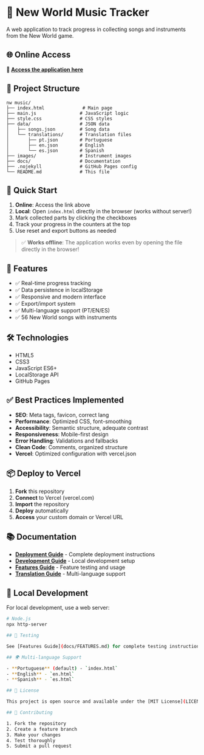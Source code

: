 # 🎵 New World Music Tracker

A web application to track progress in collecting songs and instruments from the New World game.

## 🌐 Online Access

**🔗 [Access the application here](https://new-world-music-tracker.vercel.app/)**

## 📁 Project Structure

```
nw music/
├── index.html              # Main page
├── main.js                # JavaScript logic
├── style.css              # CSS styles
├── data/                  # JSON data
│   ├── songs.json         # Song data
│   └── translations/      # Translation files
│       ├── pt.json        # Portuguese
│       ├── en.json        # English
│       └── es.json        # Spanish
├── images/                # Instrument images
├── docs/                  # Documentation
├── .nojekyll              # GitHub Pages config
└── README.md              # This file
```

## 🚀 Quick Start

1. **Online**: Access the link above
2. **Local**: Open `index.html` directly in the browser (works without server!)
3. Mark collected parts by clicking the checkboxes
4. Track your progress in the counters at the top
5. Use reset and export buttons as needed

> ✅ **Works offline**: The application works even by opening the file directly in the browser!

## 🎯 Features

- ✅ Real-time progress tracking
- ✅ Data persistence in localStorage
- ✅ Responsive and modern interface
- ✅ Export/import system
- ✅ Multi-language support (PT/EN/ES)
- ✅ 56 New World songs with instruments

## 🛠️ Technologies

- HTML5
- CSS3
- JavaScript ES6+
- LocalStorage API
- GitHub Pages

## ✅ Best Practices Implemented

- **SEO**: Meta tags, favicon, correct lang
- **Performance**: Optimized CSS, font-smoothing
- **Accessibility**: Semantic structure, adequate contrast
- **Responsiveness**: Mobile-first design
- **Error Handling**: Validations and fallbacks
- **Clean Code**: Comments, organized structure
- **Vercel**: Optimized configuration with vercel.json

## 📦 Deploy to Vercel

1. **Fork** this repository
2. **Connect** to Vercel (vercel.com)
3. **Import** the repository
4. **Deploy** automatically
5. **Access** your custom domain or Vercel URL

## 📚 Documentation

- **[Deployment Guide](docs/DEPLOYMENT.md)** - Complete deployment instructions
- **[Development Guide](docs/DEVELOPMENT.md)** - Local development setup
- **[Features Guide](docs/FEATURES.md)** - Feature testing and usage
- **[Translation Guide](docs/TRANSLATION.md)** - Multi-language support

## 🔧 Local Development

For local development, use a web server:

```bash
# Node.js
npx http-server

## 🧪 Testing

See [Features Guide](docs/FEATURES.md) for complete testing instructions.

## 🌍 Multi-language Support

- **Portuguese** (default) - `index.html`
- **English** - `en.html`
- **Spanish** - `es.html`

## 📄 License

This project is open source and available under the [MIT License](LICENSE).

## 🤝 Contributing

1. Fork the repository
2. Create a feature branch
3. Make your changes
4. Test thoroughly
5. Submit a pull request
